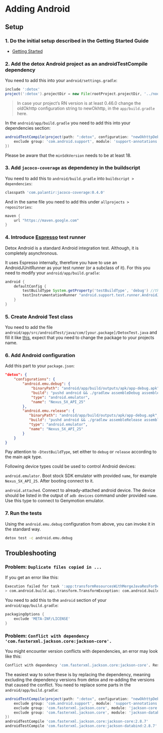 # Adding Android

## Setup

### 1. Do the initial setup described in the Getting Started Guide

- [Getting Started](Introduction.GettingStarted.md)

### 2. Add the detox Android project as an androidTestCompile dependency

You need to add this into your `android/settings.gradle`:
```gradle
include ':detox'
project(':detox').projectDir = new File(rootProject.projectDir, '../node_modules/detox/android/detox')
```

> In case your project’s RN version is at least 0.46.0 change the oldOkhttp configuration string to newOkhttp, in the `app/build.gradle` here.

In the `android/app/build.gradle` you need to add this into your dependencies section:

```gradle
androidTestCompile(project(path: ":detox", configuration: "newOkhttpDebug"), {
    exclude group: 'com.android.support', module: 'support-annotations'
})
```

Please be aware that the `minSdkVersion` needs to be at least 18.

### 3. Add `jacoco-coverage` as dependency in the buildscript

You need to add this to `android/build.gradle` into `buildscript > dependencies`:

```gradle
classpath 'com.palantir:jacoco-coverage:0.4.0'
```

And in the same file you need to add this under `allprojects > repositories`:
```gradle
maven {
    url "https://maven.google.com"
}
```

### 4. Introduce [Espresso](https://developer.android.com/training/testing/espresso/index.html) test runner

Detox Android is a standard Android integration test. Although, it is completely asynchronous.

It uses Espresso internally, therefore you have to use an AndroidJUnitRunner as your test runner (or a subclass of it).
For this you need to modify your `android/app/build.gradle`:

```gradle 
android {
    defaultConfig {
        testBuildType System.getProperty('testBuildType', 'debug') //this will later be used to control the test apk build type
        testInstrumentationRunner "android.support.test.runner.AndroidJUnitRunner"
    }
}
```

### 5. Create Android Test class

You need to add the file `android/app/src/androidTest/java/com/[your.package]/DetoxTest.java` and fill it like [this](../detox/test/android/app/src/androidTest/java/com/example/DetoxTest.java), expect that you need to change the package to your projects name.

### 6. Add Android configuration

Add this part to your `package.json`:

```json
"detox": {
    "configurations": {
        "android.emu.debug": {
            "binaryPath": "android/app/build/outputs/apk/app-debug.apk",
            "build": "pushd android && ./gradlew assembleDebug assembleAndroidTest -DtestBuildType=debug && popd",
            "type": "android.emulator",
            "name": "Nexus_5X_API_25"
        },
        "android.emu.release": {
           "binaryPath": "android/app/build/outputs/apk/app-debug.apk",
           "build": "pushd android && ./gradlew assembleRelease assembleAndroidTest -DtestBuildType=release && popd",
           "type": "android.emulator",
           "name": "Nexus_5X_API_25"
        } 
    }
}
```
Pay attention to `-DtestBuildType`, set either to `debug` or `release` according to the main apk type.


Following device types could be used to control Android devices:

`android.emulator`. Boot stock SDK emulator with provided `name`, for example `Nexus_5X_API_25`. After booting connect to it.

`android.attached`. Connect to already-attached android device. The device should be listed in the output of `adb devices` command under provided `name`.
Use this type to connect to Genymotion emulator.

### 7. Run the tests

Using the `android.emu.debug` configuration from above, you can invoke it in the standard way.

```sh
detox test -c android.emu.debug
```

## Troubleshooting

### Problem: `Duplicate files copied in ...`

If you get an error like this:

```sh
Execution failed for task ':app:transformResourcesWithMergeJavaResForDebug'.
> com.android.build.api.transform.TransformException: com.android.builder.packaging.DuplicateFileException: Duplicate files copied in APK META-INF/LICENSE
```

You need to add this to the `android` section of your `android/app/build.gradle`:

```gradle
packagingOptions {
    exclude 'META-INF/LICENSE'
}
```



### Problem: `Conflict with dependency 'com.fasterxml.jackson.core:jackson-core'.`

You might encounter version conflicts with dependencies, an error may look like this:

```sh
Conflict with dependency 'com.fasterxml.jackson.core:jackson-core'. Resolved versions for app (2.8.7) and test app (2.2.3) differ. See http://g.co/androidstudio/app-test-app-conflict for details.
```

The easiest way to solve these is by replacing the dependency, meaning excluding the dependency versions from detox and re-adding the versions that caused the conflict.
You need to replace some parts in the `android/app/build.gradle`:

```gradle
androidTestCompile(project(path: ":detox", configuration: "newOkhttpDebug"), {
    exclude group: 'com.android.support', module: 'support-annotations'
    exclude group: 'com.fasterxml.jackson.core', module: 'jackson-core'
    exclude group: 'com.fasterxml.jackson.core', module: 'jackson-databind'
})
androidTestCompile 'com.fasterxml.jackson.core:jackson-core:2.8.7'
androidTestCompile 'com.fasterxml.jackson.core:jackson-databind:2.8.7'
```
